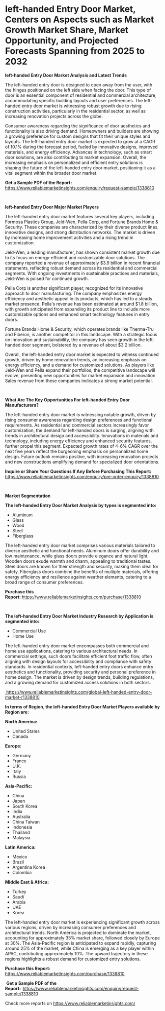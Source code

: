 <p><h1>left-handed Entry Door Market, Centers on Aspects such as Market Growth Market Share, Market Opportunity, and Projected Forecasts Spanning from 2025 to 2032</h1></p><p><strong>left-handed Entry Door Market Analysis and Latest Trends</strong></p>
<p><p>The left-handed entry door is designed to open away from the user, with the hinges positioned on the left side when facing the door. This type of door is an essential component of residential and commercial architecture, accommodating specific building layouts and user preferences. The left-handed entry door market is witnessing robust growth due to rising construction activities, particularly in the residential sector, as well as increasing renovation projects across the globe. </p><p>Consumer awareness regarding the significance of door aesthetics and functionality is also driving demand. Homeowners and builders are showing a growing preference for custom designs that fit their unique styles and layouts. The left-handed entry door market is expected to grow at a CAGR of 10.1% during the forecast period, fueled by innovative designs, improved materials, and energy efficiency. Advances in technology, such as smart door solutions, are also contributing to market expansion. Overall, the increasing emphasis on personalized and efficient entry solutions is shaping the future of the left-handed entry door market, positioning it as a vital segment within the broader door market.</p></p>
<p><strong>Get a Sample PDF of the Report:&nbsp;</strong> <a href="https://www.reliablemarketinsights.com/enquiry/request-sample/1338810?utm_campaign=3312&utm_medium=2&utm_source=Github&utm_content=ia&utm_term=27032025&utm_id=left-handed-entry-door">https://www.reliablemarketinsights.com/enquiry/request-sample/1338810</a></p>
<p>&nbsp;</p>
<p><strong>left-handed Entry Door Major Market Players</strong></p>
<p><p>The left-handed entry door market features several key players, including Formosa Plastics Group, Jeld-Wen, Pella Corp, and Fortune Brands Home & Security. These companies are characterized by their diverse product lines, innovative designs, and strong distribution networks. The market is driven by increasing home improvement activities and a rising trend in customization.</p><p>Jeld-Wen, a leading manufacturer, has shown consistent market growth due to its focus on energy-efficient and customizable door solutions. The company reported a revenue of approximately $3.9 billion in recent financial statements, reflecting robust demand across its residential and commercial segments. With ongoing investments in sustainable practices and materials, Jeld-Wen is poised for continued growth.</p><p>Pella Corp is another significant player, recognized for its innovative approach to door manufacturing. The company emphasizes energy efficiency and aesthetic appeal in its products, which has led to a steady market presence. Pella's revenue has been estimated at around $1.8 billion, with growth anticipated from expanding its product line to include more customizable options and enhanced smart technology features in entry doors.</p><p>Fortune Brands Home & Security, which operates brands like Therma-Tru and Fiberon, is another competitor in this landscape. With a strategic focus on innovation and sustainability, the company has seen growth in the left-handed door segment, bolstered by a revenue of about $3.2 billion.</p><p>Overall, the left-handed entry door market is expected to witness continued growth, driven by home renovation trends, an increasing emphasis on energy efficiency, and a demand for customized solutions. As players like Jeld-Wen and Pella expand their portfolios, the competitive landscape will evolve, presenting new opportunities for market expansion and innovation. Sales revenue from these companies indicates a strong market potential.</p></p>
<p>&nbsp;</p>
<p><strong>What Are The Key Opportunities For left-handed Entry Door Manufacturers?</strong></p>
<p><p>The left-handed entry door market is witnessing notable growth, driven by rising consumer awareness regarding design preferences and functional requirements. As residential and commercial sectors increasingly favor customization, the demand for left-handed doors is surging, aligning with trends in architectural design and accessibility. Innovations in materials and technology, including energy efficiency and enhanced security features, further propel this segment. Expected growth rates of 4-6% CAGR over the next five years reflect the burgeoning emphasis on personalized home design. Future outlook remains positive, with increasing renovation projects and new constructions amplifying demand for specialized door orientations.</p></p>
<p><strong>Inquire or Share Your Questions If Any Before Purchasing This Report:</strong> <a href="https://www.reliablemarketinsights.com/enquiry/pre-order-enquiry/1338810?utm_campaign=3312&utm_medium=2&utm_source=Github&utm_content=ia&utm_term=27032025&utm_id=left-handed-entry-door">https://www.reliablemarketinsights.com/enquiry/pre-order-enquiry/1338810</a></p>
<p>&nbsp;</p>
<p><strong>Market Segmentation</strong></p>
<p><strong>The left-handed Entry Door Market Analysis by types is segmented into:</strong></p>
<p><ul><li>Aluminum</li><li>Glass</li><li>Wood</li><li>Steel</li><li>Fiberglass</li></ul></p>
<p><p>The left-handed entry door market comprises various materials tailored to diverse aesthetic and functional needs. Aluminum doors offer durability and low maintenance, while glass doors provide elegance and natural light. Wooden doors exude warmth and charm, appealing to traditional tastes. Steel doors are known for their strength and security, making them ideal for safety. Fiberglass doors combine the benefits of multiple materials, offering energy efficiency and resilience against weather elements, catering to a broad range of consumer preferences.</p></p>
<p><strong>Purchase this Report:&nbsp;</strong><a href="https://www.reliablemarketinsights.com/purchase/1338810?utm_campaign=3312&utm_medium=2&utm_source=Github&utm_content=ia&utm_term=27032025&utm_id=left-handed-entry-door">https://www.reliablemarketinsights.com/purchase/1338810</a></p>
<p>&nbsp;</p>
<p><strong>The left-handed Entry Door Market Industry Research by Application is segmented into:</strong></p>
<p><ul><li>Commercial Use</li><li>Home Use</li></ul></p>
<p><p>The left-handed entry door market encompasses both commercial and home use applications, catering to various architectural needs. In commercial settings, such doors facilitate efficient foot traffic flow, often aligning with design layouts for accessibility and compliance with safety standards. In residential contexts, left-handed entry doors enhance entry aesthetics and functionality, providing security and personal preference in home design. The market is driven by design trends, building regulations, and a growing demand for customized access solutions in both sectors.</p></p>
<p><a href="https://www.reliablemarketinsights.com/global-left-handed-entry-door-market-r1338810?utm_campaign=3312&utm_medium=2&utm_source=Github&utm_content=ia&utm_term=27032025&utm_id=left-handed-entry-door">&nbsp;https://www.reliablemarketinsights.com/global-left-handed-entry-door-market-r1338810</a></p>
<p><strong>In terms of Region, the left-handed Entry Door Market Players available by Region are:</strong></p>
<p>
    <p> <strong> North America: </strong>
        <ul>
            <li>United States</li>
            <li>Canada</li>
        </ul>
        </p> 
    <p> <strong> Europe: </strong>
        <ul>
            <li>Germany</li>
            <li>France</li>
            <li>U.K.</li>
            <li>Italy</li>
            <li>Russia</li>
        </ul>
        </p> 
    <p> <strong> Asia-Pacific: </strong>
        <ul>
            <li>China</li>
            <li>Japan</li>
            <li>South Korea</li>
            <li>India</li>
            <li>Australia</li>
            <li>China Taiwan</li>
            <li>Indonesia</li>
            <li>Thailand</li>
            <li>Malaysia</li>
        </ul>
        </p> 
    <p> <strong> Latin America: </strong>
        <ul>
            <li>Mexico</li>
            <li>Brazil</li>
            <li>Argentina Korea</li>
            <li>Colombia</li>
        </ul>
        </p> 
    <p> <strong> Middle East & Africa: </strong>
        <ul>
            <li>Turkey</li>
            <li>Saudi</li>
            <li>Arabia</li>
            <li>UAE</li>
            <li>Korea</li>
        </ul>
    </p>
    </p>
<p><p>The left-handed entry door market is experiencing significant growth across various regions, driven by increasing consumer preferences and architectural trends. North America is projected to dominate the market, accounting for approximately 35% market share, followed closely by Europe at 30%. The Asia-Pacific region is anticipated to expand rapidly, capturing around 25% of the market, while China is emerging as a key player within APAC, contributing approximately 10%. The upward trajectory in these regions highlights a robust demand for customized entry solutions.</p></p>
<p><strong>Purchase this Report: </strong><a href="https://www.reliablemarketinsights.com/purchase/1338810?utm_campaign=3312&utm_medium=2&utm_source=Github&utm_content=ia&utm_term=27032025&utm_id=left-handed-entry-door">https://www.reliablemarketinsights.com/purchase/1338810</a></p>
<p>&nbsp;<strong>Get a Sample PDF of the Report:&nbsp;&nbsp;</strong><a href="https://www.reliablemarketinsights.com/enquiry/request-sample/1338810?utm_campaign=3312&utm_medium=2&utm_source=Github&utm_content=ia&utm_term=27032025&utm_id=left-handed-entry-door">https://www.reliablemarketinsights.com/enquiry/request-sample/1338810</a></p>
<p><strong></strong></p>
<p>Check more reports on <a href="https://www.reliablemarketinsights.com/?utm_campaign=3312&utm_medium=2&utm_source=Github&utm_content=ia&utm_term=27032025&utm_id=left-handed-entry-door">https://www.reliablemarketinsights.com/</a></p>